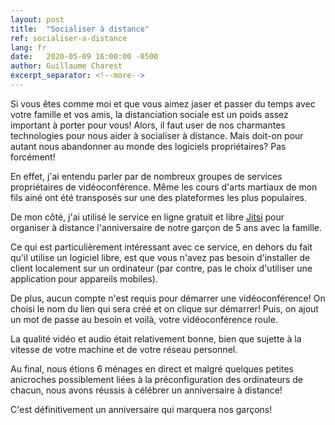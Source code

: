 ```yaml
---
layout: post
title:  "Socialiser à distance"
ref: socialiser-a-distance
lang: fr
date:   2020-05-09 16:00:00 -0500
author: Guillaume Charest
excerpt_separator: <!--more-->
---
```

Si vous êtes comme moi et que vous aimez jaser et passer du temps avec votre famille et vos amis, la distanciation sociale est un poids assez important à porter pour vous!
Alors, il faut user de nos charmantes technologies pour nous aider à socialiser à distance.
Mais doit-on pour autant nous abandonner au monde des logiciels propriétaires?
Pas forcément!
<!--more-->
En effet, j'ai entendu parler par de nombreux groupes de services propriétaires de vidéoconférence.
Même les cours d'arts martiaux de mon fils ainé ont été transposés sur une des plateformes les plus populaires.

De mon côté, j'ai utilisé le service en ligne gratuit et libre [Jitsi](https://meet.jit.si/) pour organiser à distance l'anniversaire de notre garçon de 5 ans avec la famille.

Ce qui est particulièrement intéressant avec ce service, en dehors du fait qu'il utilise un logiciel libre, est que vous n'avez pas besoin d'installer de client localement sur un ordinateur (par contre, pas le choix d'utiliser une application pour appareils mobiles).

De plus, aucun compte n'est requis pour démarrer une vidéoconférence!
On choisi le nom du lien qui sera créé et on clique sur démarrer!
Puis, on ajout un mot de passe au besoin et voilà, votre vidéoconférence roule.

La qualité vidéo et audio était relativement bonne, bien que sujette à la vitesse de votre machine et de votre réseau personnel.

Au final, nous étions 6 ménages en direct et malgré quelques petites anicroches possiblement liées à la préconfiguration des ordinateurs de chacun, nous avons réussis à célébrer un anniversaire à distance!

C'est définitivement un anniversaire qui marquera nos garçons!
